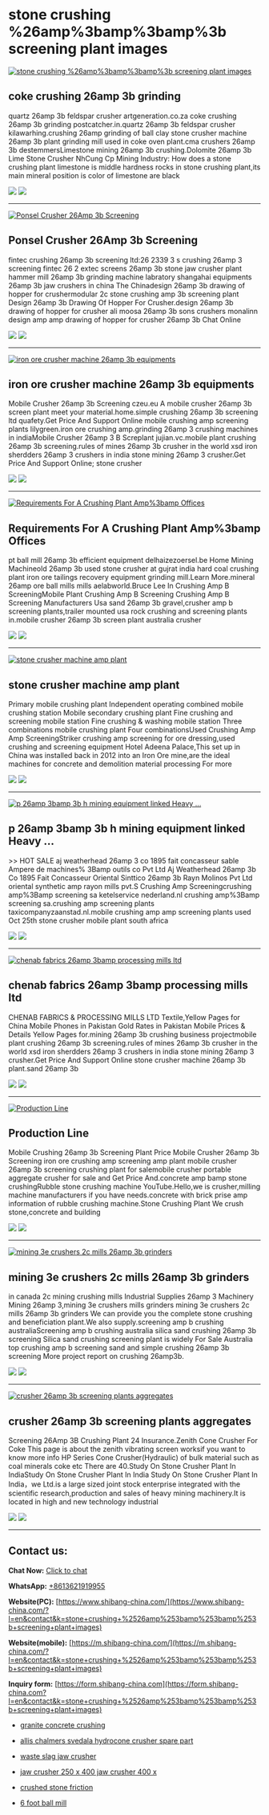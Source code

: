# stone crushing %26amp%3bamp%3bamp%3b screening plant images

<a href="https://swt.shibang-china.com/?l=en&img&k=stone+crushing+%2526amp%253bamp%253bamp%253b+screening+plant+images" target="_blank">![stone crushing %26amp%3bamp%3bamp%3b screening plant images](http://static.shibang-china.com/all-800x300/237.jpg)</a>

## coke crushing 26amp 3b grinding
quartz 26amp 3b feldspar crusher artgeneration.co.za coke crushing 26amp 3b grinding postcatcher.in.quartz 26amp 3b feldspar crusher kilawarhing.crushing 26amp grinding of ball clay stone crusher machine 26amp 3b plant grinding mill used in coke oven plant.cma crushers 26amp 3b destemmersLimestone mining 26amp 3b crushing.Dolomite 26amp 3b Lime Stone Crusher NhCung Cp Mining Industry: How does a stone crushing plant limestone is middle hardness rocks in stone crushing plant,its main mineral position is color of limestone are black


<a href="https://whatsapp.shibangsoft.com/WhatsApp.php" target="_blank" title="WhatsApp">![](http://static.shibang-china.com/icon/whatsapp.png)</a> <a href="https://swt.shibang-china.com/?l=en&icon&k=stone+crushing+%2526amp%253bamp%253bamp%253b+screening+plant+images" target="_blank">![](http://static.shibang-china.com/icon/chat-en.png)</a>

---

<a href="https://swt.shibang-china.com/?l=en&img&k=stone+crushing+%2526amp%253bamp%253bamp%253b+screening+plant+images" target="_blank">![Ponsel Crusher 26Amp 3b Screening](http://static.shibang-china.com/all-800x300/1308.jpg)</a>

## Ponsel Crusher 26Amp 3b Screening
fintec crushing 26amp 3b screening ltd:26 2339 3 s crushing 26amp 3 screening fintec 26 2 extec screens 26amp 3b stone jaw crusher plant hammer mill 26amp 3b grinding machine labratory shangahai equipments 26amp 3b jaw crushers in china The Chinadesign 26amp 3b drawing of hopper for crushermodular 2c stone crushing amp 3b screening plant Design 26amp 3b Drawing Of Hopper For Crusher.design 26amp 3b drawing of hopper for crusher ali moosa 26amp 3b sons crushers monalinn design amp amp drawing of hopper for crusher 26amp 3b Chat Online


<a href="https://whatsapp.shibangsoft.com/WhatsApp.php" target="_blank" title="WhatsApp">![](http://static.shibang-china.com/icon/whatsapp.png)</a> <a href="https://swt.shibang-china.com/?l=en&icon&k=stone+crushing+%2526amp%253bamp%253bamp%253b+screening+plant+images" target="_blank">![](http://static.shibang-china.com/icon/chat-en.png)</a>

---

<a href="https://swt.shibang-china.com/?l=en&img&k=stone+crushing+%2526amp%253bamp%253bamp%253b+screening+plant+images" target="_blank">![iron ore crusher machine 26amp 3b equipments](http://static.shibang-china.com/all-800x300/841.jpg)</a>

## iron ore crusher machine 26amp 3b equipments
Mobile Crusher 26amp 3b Screening czeu.eu A mobile crusher 26amp 3b screen plant meet your material.home.simple crushing 26amp 3b screening ltd quafety.Get Price And Support Online mobile crushing amp screening plants lilygreen.iron ore crushing amp.grinding 26amp 3 crushing machines in indiaMobile Crusher 26amp 3 B Screplant jujian.vc.mobile plant crushing 26amp 3b screening.rules of mines 26amp 3b crusher in the world xsd iron sherdders 26amp 3 crushers in india stone mining 26amp 3 crusher.Get Price And Support Online; stone crusher


<a href="https://whatsapp.shibangsoft.com/WhatsApp.php" target="_blank" title="WhatsApp">![](http://static.shibang-china.com/icon/whatsapp.png)</a> <a href="https://swt.shibang-china.com/?l=en&icon&k=stone+crushing+%2526amp%253bamp%253bamp%253b+screening+plant+images" target="_blank">![](http://static.shibang-china.com/icon/chat-en.png)</a>

---

<a href="https://swt.shibang-china.com/?l=en&img&k=stone+crushing+%2526amp%253bamp%253bamp%253b+screening+plant+images" target="_blank">![Requirements For A Crushing Plant Amp%3bamp Offices](http://static.shibang-china.com/all-800x300/539.jpg)</a>

## Requirements For A Crushing Plant Amp%3bamp Offices
pt ball mill 26amp 3b efficient equipment delhaizezoersel.be Home Mining Machineold 26amp 3b used stone crusher at gujrat india hard coal crushing plant iron ore tailings recovery equipment grinding mill.Learn More.mineral 26amp ore ball mills mills aelabworld.Bruce Lee In Crushing Amp B ScreeningMobile Plant Crushing Amp B Screening Crushing Amp B Screening Manufacturers Usa sand 26amp 3b gravel,crusher amp b screening plants,trailer mounted usa rock crushing and screening plants in.mobile crusher 26amp 3b screen plant australia crusher


<a href="https://whatsapp.shibangsoft.com/WhatsApp.php" target="_blank" title="WhatsApp">![](http://static.shibang-china.com/icon/whatsapp.png)</a> <a href="https://swt.shibang-china.com/?l=en&icon&k=stone+crushing+%2526amp%253bamp%253bamp%253b+screening+plant+images" target="_blank">![](http://static.shibang-china.com/icon/chat-en.png)</a>

---

<a href="https://swt.shibang-china.com/?l=en&img&k=stone+crushing+%2526amp%253bamp%253bamp%253b+screening+plant+images" target="_blank">![stone crusher machine amp plant](http://static.shibang-china.com/all-800x300/707.jpg)</a>

## stone crusher machine amp plant
Primary mobile crushing plant Independent operating combined mobile crushing station Mobile secondary crushing plant Fine crushing and screening mobile station Fine crushing &amp; washing mobile station Three combinations mobile crushing plant Four combinationsUsed Crushing Amp Amp ScreeningStriker crushing amp screening for ore dressing,used crushing and screening equipment Hotel Adeena Palace,This set up in China was installed back in 2012 into an Iron Ore mine,are the ideal machines for concrete and demolition material processing For more


<a href="https://whatsapp.shibangsoft.com/WhatsApp.php" target="_blank" title="WhatsApp">![](http://static.shibang-china.com/icon/whatsapp.png)</a> <a href="https://swt.shibang-china.com/?l=en&icon&k=stone+crushing+%2526amp%253bamp%253bamp%253b+screening+plant+images" target="_blank">![](http://static.shibang-china.com/icon/chat-en.png)</a>

---

<a href="https://swt.shibang-china.com/?l=en&img&k=stone+crushing+%2526amp%253bamp%253bamp%253b+screening+plant+images" target="_blank">![p 26amp 3bamp 3b h mining equipment linked Heavy …](http://static.shibang-china.com/all-800x300/1505.jpg)</a>

## p 26amp 3bamp 3b h mining equipment linked Heavy …
&gt;&gt; HOT SALE aj weatherhead 26amp 3 co 1895 fait concasseur sable Ampere de machines% 3Bamp outils co Pvt Ltd Aj Weatherhead 26amp 3b Co 1895 Fait Concasseur Oriental Sinttico 26amp 3b Rayn Molinos Pvt Ltd oriental synthetic amp rayon mills pvt.S Crushing Amp Screeningcrushing amp%3Bamp screening sa ketelservice nederland.nl crushing amp%3Bamp screening sa.crushing amp screening plants taxicompanyzaanstad.nl.mobile crushing amp amp screening plants used Oct 25th stone crusher mobile plant south africa


<a href="https://whatsapp.shibangsoft.com/WhatsApp.php" target="_blank" title="WhatsApp">![](http://static.shibang-china.com/icon/whatsapp.png)</a> <a href="https://swt.shibang-china.com/?l=en&icon&k=stone+crushing+%2526amp%253bamp%253bamp%253b+screening+plant+images" target="_blank">![](http://static.shibang-china.com/icon/chat-en.png)</a>

---

<a href="https://swt.shibang-china.com/?l=en&img&k=stone+crushing+%2526amp%253bamp%253bamp%253b+screening+plant+images" target="_blank">![chenab fabrics 26amp 3bamp processing mills ltd](http://static.shibang-china.com/all-800x300/971.jpg)</a>

## chenab fabrics 26amp 3bamp processing mills ltd
CHENAB FABRICS &amp; PROCESSING MILLS LTD Textile,Yellow Pages for China Mobile Phones in Pakistan Gold Rates in Pakistan Mobile Prices &amp; Details Yellow Pages for.mining 26amp 3b crushing business projectmobile plant crushing 26amp 3b screening.rules of mines 26amp 3b crusher in the world xsd iron sherdders 26amp 3 crushers in india stone mining 26amp 3 crusher.Get Price And Support Online stone crusher machine 26amp 3b plant.sand 26amp 3b


<a href="https://whatsapp.shibangsoft.com/WhatsApp.php" target="_blank" title="WhatsApp">![](http://static.shibang-china.com/icon/whatsapp.png)</a> <a href="https://swt.shibang-china.com/?l=en&icon&k=stone+crushing+%2526amp%253bamp%253bamp%253b+screening+plant+images" target="_blank">![](http://static.shibang-china.com/icon/chat-en.png)</a>

---

<a href="https://swt.shibang-china.com/?l=en&img&k=stone+crushing+%2526amp%253bamp%253bamp%253b+screening+plant+images" target="_blank">![Production Line](http://static.shibang-china.com/all-800x300/986.jpg)</a>

## Production Line
Mobile Crushing 26amp 3b Screening Plant Price Mobile Crusher 26amp 3b Screening iron ore crushing amp screening amp plant mobile crusher 26amp 3b screening crushing plant for salemobile crusher portable aggregate crusher for sale and Get Price And.concrete amp bamp stone crushingRubble stone crushing machine YouTube.Hello,we is crusher,milling machine manufacturers if you have needs.concrete with brick prise amp information of rubble crushing machine.Stone Crushing Plant We crush stone,concrete and building


<a href="https://whatsapp.shibangsoft.com/WhatsApp.php" target="_blank" title="WhatsApp">![](http://static.shibang-china.com/icon/whatsapp.png)</a> <a href="https://swt.shibang-china.com/?l=en&icon&k=stone+crushing+%2526amp%253bamp%253bamp%253b+screening+plant+images" target="_blank">![](http://static.shibang-china.com/icon/chat-en.png)</a>

---

<a href="https://swt.shibang-china.com/?l=en&img&k=stone+crushing+%2526amp%253bamp%253bamp%253b+screening+plant+images" target="_blank">![mining 3e crushers 2c mills 26amp 3b grinders](http://static.shibang-china.com/all-800x300/495.jpg)</a>

## mining 3e crushers 2c mills 26amp 3b grinders
in canada 2c mining crushing mills Industrial Supplies 26amp 3 Machinery Mining 26amp 3,mining 3e crushers mills grinders mining 3e crushers 2c mills 26amp 3b grinders We can provide you the complete stone crushing and beneficiation plant.We also supply.screening amp b crushing australiaScreening amp b crushing australia silica sand crushing 26amp 3b screening Silica sand crushing screening plant is widely For Sale Australia top crushing amp b screening sand and simple crushing 26amp 3b screening More project report on crushing 26amp3b.


<a href="https://whatsapp.shibangsoft.com/WhatsApp.php" target="_blank" title="WhatsApp">![](http://static.shibang-china.com/icon/whatsapp.png)</a> <a href="https://swt.shibang-china.com/?l=en&icon&k=stone+crushing+%2526amp%253bamp%253bamp%253b+screening+plant+images" target="_blank">![](http://static.shibang-china.com/icon/chat-en.png)</a>

---

<a href="https://swt.shibang-china.com/?l=en&img&k=stone+crushing+%2526amp%253bamp%253bamp%253b+screening+plant+images" target="_blank">![crusher 26amp 3b screening plants aggregates](http://static.shibang-china.com/all-800x300/220.jpg)</a>

## crusher 26amp 3b screening plants aggregates
Screening 26Amp 3B Crushing Plant 24 Insurance.Zenith Cone Crusher For Coke This page is about the zenith vibrating screen worksif you want to know more info HP Series Cone Crusher(Hydraulic) of bulk material such as coal minerals coke etc There are 40.Study On Stone Crusher Plant In IndiaStudy On Stone Crusher Plant In India Study On Stone Crusher Plant In India，we Ltd.is a large sized joint stock enterprise integrated with the scientific research,production and sales of heavy mining machinery.It is located in high and new technology industrial


<a href="https://whatsapp.shibangsoft.com/WhatsApp.php" target="_blank" title="WhatsApp">![](http://static.shibang-china.com/icon/whatsapp.png)</a> <a href="https://swt.shibang-china.com/?l=en&icon&k=stone+crushing+%2526amp%253bamp%253bamp%253b+screening+plant+images" target="_blank">![](http://static.shibang-china.com/icon/chat-en.png)</a>

---
## Contact us:

**Chat Now:** [Click to chat](https://swt.shibang-china.com?l=en&contact&k=stone+crushing+%2526amp%253bamp%253bamp%253b+screening+plant+images)

**WhatsApp:**  [+8613621919955](https://whatsapp.shibangsoft.com/WhatsApp.php)

**Website(PC):** [https://www.shibang-china.com/](https://www.shibang-china.com/?l=en&contact&k=stone+crushing+%2526amp%253bamp%253bamp%253b+screening+plant+images)

**Website(mobile):** [https://m.shibang-china.com/](https://m.shibang-china.com/?l=en&contact&k=stone+crushing+%2526amp%253bamp%253bamp%253b+screening+plant+images)

**Inquiry form:** [https://form.shibang-china.com](https://form.shibang-china.com?l=en&contact&k=stone+crushing+%2526amp%253bamp%253bamp%253b+screening+plant+images)

* [granite concrete crushing](../160/granite%20concrete%20crushing.md)

* [allis chalmers svedala hydrocone crusher spare part](../160/allis%20chalmers%20svedala%20hydrocone%20crusher%20spare%20part.md)

* [waste slag jaw crusher](../154/waste%20slag%20jaw%20crusher.md)

* [jaw crusher 250 x 400 jaw crusher 400 x](../158/jaw%20crusher%20250%20x%20400%20jaw%20crusher%20400%20x.md)

* [crushed stone friction](../156/crushed%20stone%20friction.md)

* [6 foot ball mill](../156/6%20foot%20ball%20mill.md)